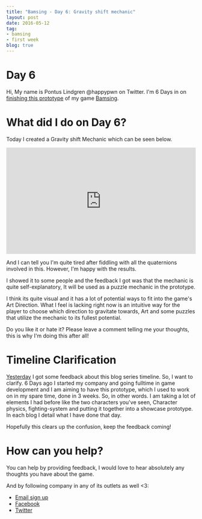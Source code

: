 ```yaml
---
title: "Bamsing - Day 6: Gravity shift mechanic"
layout: post
date: 2016-05-12
tag:
- bamsing
- first week
blog: true
---
```

# Day 6
Hi, My name is Pontus Lindgren @happypwn on Twitter.
I'm 6 Days in on [finishing this prototype](/bamsing-prototype) of my game [Bamsing](http://bamsing.com).



# What did I do on Day 6?
Today I created a Gravity shift Mechanic which can be seen below.

<div style='position:relative;padding-bottom:calc(100% / 1.78)'><iframe src='https://gfycat.com/ifr/HelplessFriendlyFlies' frameborder='0' scrolling='no' width='100%' height='100%' style='position:absolute;top:0;left:0;' allowfullscreen></iframe></div>

And I can tell you I'm quite tired after fiddling with all the quaternions involved in this. However, I'm happy with the results.

I showed it to some people and the feedback I got was that the mechanic is quite self-explanatory, It will be used as a puzzle mechanic in the prototype.

I think its quite visual and it has a lot of potential ways to fit into the game's Art Direction. What I feel is lacking right now is an intuitive way for the player to choose
which direction to gravitate towards, Art and some puzzles that utilize the mechanic to its fullest potential.

Do you like it or hate it? Please leave a comment telling me your thoughts, this is why I'm doing this after all!

# Timeline Clarification
[Yesterday](/bamsing-day-5/) I got some feedback about this blog series timeline. So, I want to clarify.
6 Days ago I started my company and going fulltime in game development and I am aiming to have this prototype, which I used to work on in my spare time, done in 3 weeks.
So, in other words. I am taking a lot of elements I had before like the two characters you've seen, Character physics, fighting-system and putting it together into a showcase prototype.
In each blog I detail what I have done that day.

Hopefully this clears up the confusion, keep the feedback coming!

# How can you help?
You can help by providing feedback, I would love to hear absolutely any thoughts you have about the game.

And by following company in any of its outlets as well <3:

 - [Email sign up](http://eepurl.com/b0UUhj)
 - [Facebook](http://Facebook.com/kirikorostudios)
 - [Twitter](http://twitter.com/happypwn)
